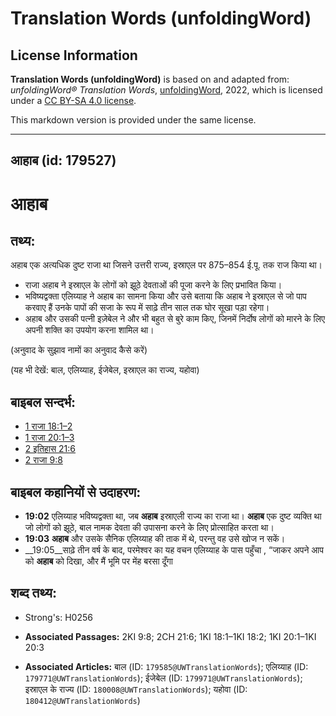 # Translation Words (unfoldingWord)

## License Information

**Translation Words (unfoldingWord)** is based on and adapted from: _unfoldingWord® Translation Words_, [unfoldingWord](https://unfoldingword.org/utw), 2022, which is licensed under a [CC BY-SA 4.0 license](https://creativecommons.org/licenses/by-sa/4.0/legalcode.en).

This markdown version is provided under the same license.



--------------------------------

## आहाब (id: 179527)

आहाब
====

तथ्य:
-----

अहाब एक अत्यधिक दुष्ट राजा था जिसने उत्तरी राज्य, इस्राएल पर 875–854 ई.पू. तक राज किया था।

* राजा अहाब ने इस्राएल के लोगों को झूठे देवताओं की पूजा करने के लिए प्रभावित किया।
* भविष्यद्वक्ता एलिय्याह ने अहाब का सामना किया और उसे बताया कि अहाब ने इस्राएल से जो पाप करवाए हैं उनके पापों की सजा के रूप में साढ़े तीन साल तक घोर सूखा पड़ा रहेगा।
* अहाब और उसकी पत्नी इज़ेबेल ने और भी बहुत से बुरे काम किए, जिनमें निर्दोष लोगों को मारने के लिए अपनी शक्ति का उपयोग करना शामिल था।

(अनुवाद के सुझाव नामों का अनुवाद कैसे करें)

(यह भी देखें: बाल, एलिय्याह, ईजेबेल, इस्राएल का राज्य, यहोवा)

बाइबल सन्दर्भ:
--------------

* [1 राजा 18:1–2](https://ref.ly/1Kgs0:0)
* [1 राजा 20:1–3](https://ref.ly/1Kgs0:0)
* [2 इतिहास 21:6](https://ref.ly/2Chr0:0)
* [2 राजा 9:8](https://ref.ly/2Kgs0:0)

बाइबल कहानियों से उदाहरण:
-------------------------

* **19:02** एलिय्याह भविष्यद्वक्ता था, जब **अहाब** इस्राएली राज्य का राजा था। **अहाब** एक दुष्ट व्यक्ति था जो लोगों को झूठे, बाल नामक देवता की उपासना करने के लिए प्रोत्साहित करता था।
* **19:03** **अहाब** और उसके सैनिक एलिय्याह की ताक में थे, परन्तु वह उसे खोज न सकें।
* \_\_19:05\_\_साढ़े तीन वर्ष के बाद, परमेश्वर का यह वचन एलिय्याह के पास पहुँचा , “जाकर अपने आप को **अहाब** को दिखा, और मैं भूमि पर मेंह बरसा दूँगा

शब्द तथ्य:
----------

* Strong's: H0256

* **Associated Passages:** 2KI 9:8; 2CH 21:6; 1KI 18:1–1KI 18:2; 1KI 20:1–1KI 20:3
* **Associated Articles:** बाल (ID: `179585@UWTranslationWords`); एलिय्याह (ID: `179771@UWTranslationWords`); ईजेबेल (ID: `179971@UWTranslationWords`); इस्राएल के राज्य (ID: `180008@UWTranslationWords`); यहोवा (ID: `180412@UWTranslationWords`)

